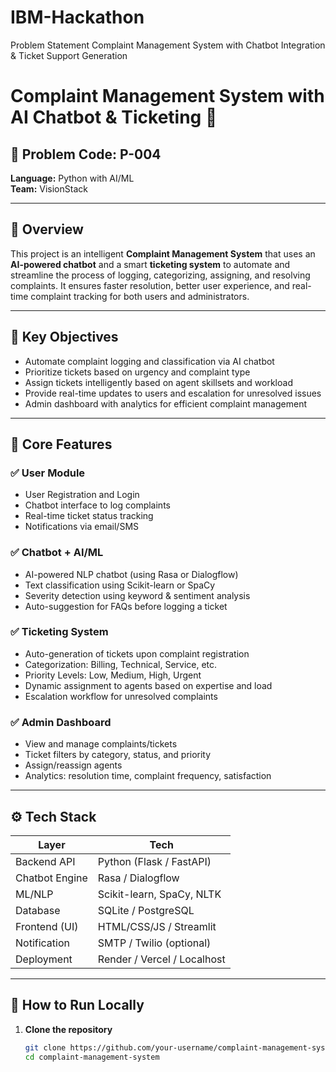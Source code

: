 # IBM-Hackathon
Problem Statement  Complaint Management System with Chatbot Integration &amp; Ticket Support Generation
# Complaint Management System with AI Chatbot & Ticketing 🚀

## 🔖 Problem Code: P-004  
**Language:** Python with AI/ML  
**Team:** VisionStack

---

## 📌 Overview

This project is an intelligent **Complaint Management System** that uses an **AI-powered chatbot** and a smart **ticketing system** to automate and streamline the process of logging, categorizing, assigning, and resolving complaints. It ensures faster resolution, better user experience, and real-time complaint tracking for both users and administrators.

---

## 🎯 Key Objectives

- Automate complaint logging and classification via AI chatbot
- Prioritize tickets based on urgency and complaint type
- Assign tickets intelligently based on agent skillsets and workload
- Provide real-time updates to users and escalation for unresolved issues
- Admin dashboard with analytics for efficient complaint management

---

## 🧠 Core Features

### ✅ User Module
- User Registration and Login
- Chatbot interface to log complaints
- Real-time ticket status tracking
- Notifications via email/SMS

### ✅ Chatbot + AI/ML
- AI-powered NLP chatbot (using Rasa or Dialogflow)
- Text classification using Scikit-learn or SpaCy
- Severity detection using keyword & sentiment analysis
- Auto-suggestion for FAQs before logging a ticket

### ✅ Ticketing System
- Auto-generation of tickets upon complaint registration
- Categorization: Billing, Technical, Service, etc.
- Priority Levels: Low, Medium, High, Urgent
- Dynamic assignment to agents based on expertise and load
- Escalation workflow for unresolved complaints

### ✅ Admin Dashboard
- View and manage complaints/tickets
- Ticket filters by category, status, and priority
- Assign/reassign agents
- Analytics: resolution time, complaint frequency, satisfaction

---

## ⚙️ Tech Stack

| Layer             | Tech                         |
|------------------|------------------------------|
| Backend API      | Python (Flask / FastAPI)     |
| Chatbot Engine   | Rasa / Dialogflow            |
| ML/NLP            | Scikit-learn, SpaCy, NLTK   |
| Database         | SQLite / PostgreSQL          |
| Frontend (UI)    | HTML/CSS/JS / Streamlit      |
| Notification     | SMTP / Twilio (optional)     |
| Deployment       | Render / Vercel / Localhost  |

---

## 🚀 How to Run Locally

1. **Clone the repository**
   ```bash
   git clone https://github.com/your-username/complaint-management-system.git
   cd complaint-management-system

